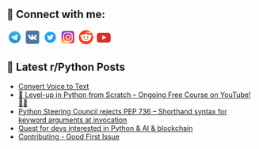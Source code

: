 ## 🔎 Connect with me:
[<img src="https://github.com/bullbesh/bullbesh/blob/main/images/Telegram.png" width="32" height="32" />](https://t.me/bullbesh)
[<img src="https://github.com/bullbesh/bullbesh/blob/main/images/VK.png" width="32" height="32" />](https://vk.com/bullbesh)
[<img src="https://github.com/bullbesh/bullbesh/blob/main/images/Twitter.png" width="32" height="32" />](https://twitter.com/bullbesh1)
[<img src="https://github.com/bullbesh/bullbesh/blob/main/images/Instagram.png" width="32" height="32" />](https://www.instagram.com/bullbesh)
[<img src="https://github.com/bullbesh/bullbesh/blob/main/images/Reddit.png" width="32" height="32" />](https://www.reddit.com/user/bullbesh)
[<img src="https://github.com/bullbesh/bullbesh/blob/main/images/YouTube.png" width="32" height="32" />](https://www.youtube.com/channel/UCtfjRs6uzgq5mfm8S06WTcg)

## 📕 Latest r/Python Posts
<!-- BLOG-POST-LIST:START -->
- [Convert Voice to Text](https://www.reddit.com/r/Python/comments/1jappop/convert_voice_to_text/)
- [🚀 Level-up in Python from Scratch – Ongoing Free Course on YouTube! 🐍✨](https://www.reddit.com/r/Python/comments/1japka0/levelup_in_python_from_scratch_ongoing_free/)
- [Python Steering Council rejects PEP 736 – Shorthand syntax for keyword arguments at invocation](https://www.reddit.com/r/Python/comments/1jaorm1/python_steering_council_rejects_pep_736_shorthand/)
- [Quest for devs interested in Python &amp; AI &amp; blockchain](https://www.reddit.com/r/Python/comments/1jao9tc/quest_for_devs_interested_in_python_ai_blockchain/)
- [Contributing - Good First Issue](https://www.reddit.com/r/Python/comments/1jamu4e/contributing_good_first_issue/)
<!-- BLOG-POST-LIST:END -->
